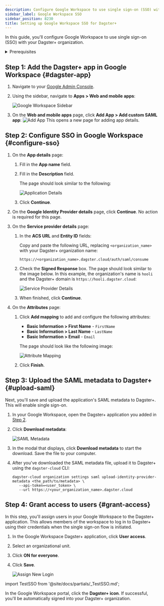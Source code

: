 ```yaml
---
description: Configure Google Workspace to use single sign-on (SSO) with your Dagster+ organization.
sidebar_label: Google Workspace SSO
sidebar_position: 8230
title: Setting up Google Workspace SSO for Dagster+
---
```


In this guide, you'll configure Google Workspace to use single sign-on (SSO) with your Dagster+ organization.

<details>
  <summary>Prerequisites</summary>

To complete the steps in this guide, you'll need:

- **The following in Google**:
  - An existing Google account
  - [Workspace Admin permissions](https://support.google.com/a/answer/6365252?hl=en&ref_topic=4388346)
- **To install the [`dagster-cloud` CLI](/api/clis/dagster-cloud-cli/installing-and-configuring)**
- **The following in Dagster+:**
  - A Pro plan
  - [Access to a user token](/deployment/dagster-plus/management/tokens/user-tokens)
  - [Organization Admin permissions](/deployment/dagster-plus/authentication-and-access-control/rbac/user-roles-permissions) in your organization

</details>

## Step 1: Add the Dagster+ app in Google Workspace \{#dagster-app}

1. Navigate to your [Google Admin Console](https://admin.google.com).
2. Using the sidebar, navigate to **Apps > Web and mobile apps**:

   ![Google Workspace Sidebar](/images/dagster-plus/features/authentication-and-access-control/google-workspace/sidebar.png)

3. On the **Web and mobile apps** page, click **Add App > Add custom SAML app**:
   ![Add App](/images/dagster-plus/features/authentication-and-access-control/google-workspace/add-app.png)
   This opens a new page for adding app details.

## Step 2: Configure SSO in Google Workspace \{#configure-sso}

1. On the **App details** page:

   1. Fill in the **App name** field.
   2. Fill in the **Description** field.

      The page should look similar to the following:

      ![Application Details](/images/dagster-plus/features/authentication-and-access-control/google-workspace/application-details.png)

   3. Click **Continue**.

2. On the **Google Identity Provider details** page, click **Continue**. No action is required for this page.
3. On the **Service provider details** page:

   1. In the **ACS URL** and **Entity ID** fields:

      Copy and paste the following URL, replacing `<organization_name>` with your Dagster+ organization name:

      ```
      https://<organization_name>.dagster.cloud/auth/saml/consume
      ```

   2. Check the **Signed Response** box. The page should look similar to the image below. In this example, the organization's name is `hooli` and the Dagster+ domain is `https://hooli.dagster.cloud`:

      ![Service Provider Details](/images/dagster-plus/features/authentication-and-access-control/google-workspace/service-provider-details.png)

   3. When finished, click **Continue**.

4. On the **Attributes** page:

   1. Click **Add mapping** to add and configure the following attributes:

      - **Basic Information > First Name** - `FirstName`
      - **Basic Information > Last Name** - `LastName`
      - **Basic Information > Email** - `Email`

      The page should look like the following image:

      ![Attribute Mapping](/images/dagster-plus/features/authentication-and-access-control/google-workspace/attribute-mapping.png)

   2. Click **Finish**.

## Step 3: Upload the SAML metadata to Dagster+ \{#upload-saml}

Next, you'll save and upload the application's SAML metadata to Dagster+. This will enable single sign-on.

1. In your Google Workspace, open the Dagster+ application you added in [Step 2](#configure-sso).
2. Click **Download metadata**:

   ![SAML Metadata](/images/dagster-plus/features/authentication-and-access-control/google-workspace/saml-metadata.png)

3. In the modal that displays, click **Download metadata** to start the download. Save the file to your computer.
4. After you've downloaded the SAML metadata file, upload it to Dagster+ using the `dagster-cloud` CLI:

   ```shell
   dagster-cloud organization settings saml upload-identity-provider-metadata <the_path/to/metadata> \
      --api-token=<user_token> \
      --url https://<your_organization_name>.dagster.cloud
   ```

## Step 4: Grant access to users \{#grant-access}

In this step, you'll assign users in your Google Workspace to the Dagster+ application. This allows members of the workspace to log in to Dagster+ using their credentials when the single sign-on flow is initiated.

1. In the Google Workspace Dagster+ application, click **User access**.
2. Select an organizational unit.
3. Click **ON for everyone**.
4. Click **Save**.

   ![Assign New Login](/images/dagster-plus/features/authentication-and-access-control/google-workspace/new-login.png)

import TestSSO from '@site/docs/partials/\_TestSSO.md';

<TestSSO />

In the Google Workspace portal, click the **Dagster+ icon**. If successful, you'll be automatically signed into your Dagster+ organization.

